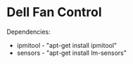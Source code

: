 # Dell Fan Control
Dependencies:
 - ipmitool - "apt-get install ipmitool"
 - sensors - "apt-get install lm-sensors"